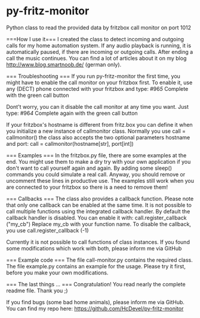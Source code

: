 py-fritz-monitor
================

Python class to read the provided data by fritzbox call monitor on port 1012

===How I use it===
I created the class to detect incoming and outgoing calls for my home automation system. If any audio playback is running, it is automatically paused, if there are incoming or outgoing calls. After ending a call the music continues. You can find a lot of articles about it on my blog http://www.blog.smartnoob.de/ (german only).

=== Troubleshooting ===
If you run py-fritz-monitor the first time, you might have to enable the call monitor on your fritzbox first. To enable it, use any (DECT) phone connected with your fritzbox and type:
#96*5*
Complete with the green call button

Dont't worry, you can it disable the call monitor at any time you want. Just type:
#96*4*
Complete again with the green call button

If your fritzbox's hostname is different from fritz.box you can define it when you initialize a new instance of callmonitor class. Normally you use
call = callmonitor()
the class also accepts the two optional parameters hostname and port:
call = callmonitor(hostname[str], port[int])

=== Examples ===
In the fritzbox.py file, there are some examples at the end. You might use them to make a dry try with your own application if you don't want to call yourself again and again. By adding some sleep() commands you could simulate a real call. Anyway, you should remove or uncomment these lines in productive use.
The examples still work when you are connected to your fritzbox so there is a need to remove them!

=== Callbacks ===
The class also provides a callback function. Please note that only one callback can be enabled at the same time. It is not possible to call multiple functions using the integrated callback handler. By default the callback handler is disabled. You can enable it with:
call.register_callback ("my_cb")
Replace my_cb with your function name. To disable the callback, you use
call.register_callback (-1)

Currently it is not possible to call functions of class instances. If you found some modifications which work with both, please inform me via GitHub

=== Example code ===
The file call-monitor.py contains the required class. The file example.py contains an example for the usage. Please try it first, before you make your own modifications.

=== The last things ... ===
Congratulation! You read nearly the complete readme file. Thank you ;)

If you find bugs (some bad home animals), please inform me via GitHub. You can find my repo here: https://github.com/HcDevel/py-fritz-monitor